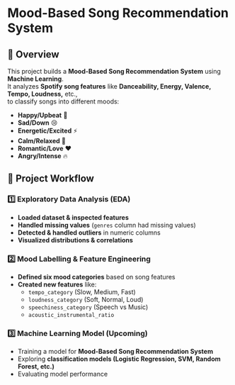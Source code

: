 # Mood-Based Song Recommendation System

## 📌 Overview
This project builds a **Mood-Based Song Recommendation System** using **Machine Learning**.  
It analyzes **Spotify song features** like **Danceability, Energy, Valence, Tempo, Loudness,** etc.,  
to classify songs into different moods:

- **Happy/Upbeat** 🎉  
- **Sad/Down** 😢  
- **Energetic/Excited** ⚡  
- **Calm/Relaxed** 🌿  
- **Romantic/Love** ❤️  
- **Angry/Intense** 🔥  

## 🚀 Project Workflow
### 1️⃣ Exploratory Data Analysis (EDA)
- **Loaded dataset & inspected features**  
- **Handled missing values** (`genres` column had missing values)  
- **Detected & handled outliers** in numeric columns  
- **Visualized distributions & correlations**  

### 2️⃣ Mood Labelling & Feature Engineering
- **Defined six mood categories** based on song features  
- **Created new features** like:
  - `tempo_category` (Slow, Medium, Fast)  
  - `loudness_category` (Soft, Normal, Loud)  
  - `speechiness_category` (Speech vs Music)  
  - `acoustic_instrumental_ratio`  

### 3️⃣ Machine Learning Model (Upcoming)
- Training a model for **Mood-Based Song Recommendation System**  
- Exploring **classification models (Logistic Regression, SVM, Random Forest, etc.)**  
- Evaluating model performance  

